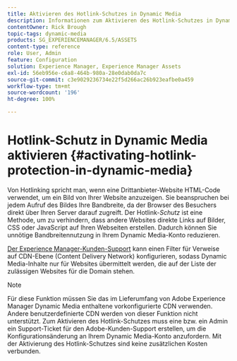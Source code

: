 ```yaml
---
title: Aktivieren des Hotlink-Schutzes in Dynamic Media
description: Informationen zum Aktivieren des Hotlink-Schutzes in Dynamic Media.
contentOwner: Rick Brough
topic-tags: dynamic-media
products: SG_EXPERIENCEMANAGER/6.5/ASSETS
content-type: reference
role: User, Admin
feature: Configuration
solution: Experience Manager, Experience Manager Assets
exl-id: 56eb956e-c6a8-464b-980a-28e0dab0da7c
source-git-commit: c3e9029236734e22f5d266ac26b923eafbe0a459
workflow-type: tm+mt
source-wordcount: '196'
ht-degree: 100%

---
```


# Hotlink-Schutz in Dynamic Media aktivieren {#activating-hotlink-protection-in-dynamic-media}

Von Hotlinking spricht man, wenn eine Drittanbieter-Website HTML-Code verwendet, um ein Bild von Ihrer Website anzuzeigen. Sie beanspruchen bei jedem Aufruf des Bildes Ihre Bandbreite, da der Browser des Besuchers direkt über Ihren Server darauf zugreift. Der Hotlink-*Schutz* ist eine Methode, um zu verhindern, dass andere Websites direkte Links auf Bilder, CSS oder JavaScript auf Ihren Webseiten erstellen. Dadurch können Sie unnötige Bandbreitennutzung in Ihrem Dynamic Media-Konto reduzieren.

[Der Experience Manager-Kunden-Support](https://experienceleague.adobe.com/?support-solution=Experience+Manager&support-tab=home&lang=de#support) kann einen Filter für Verweise auf CDN-Ebene (Content Delivery Network) konfigurieren, sodass Dynamic Media-Inhalte nur für Websites übermittelt werden, die auf der Liste der zulässigen Websites für die Domain stehen.

>[!NOTE]
>
>Für diese Funktion müssen Sie das im Lieferumfang von Adobe Experience Manager Dynamic Media enthaltene vorkonfigurierte CDN verwenden. Andere benutzerdefinierte CDN werden von dieser Funktion nicht unterstützt. Zum Aktivieren des Hotlink-Schutzes muss eine bzw. ein Admin ein Support-Ticket für den Adobe-Kunden-Support erstellen, um die Konfigurationsänderung an Ihrem Dynamic Media-Konto anzufordern. Mit der Aktivierung des Hotlink-Schutzes sind keine zusätzlichen Kosten verbunden.

